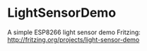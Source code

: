 # LightSensorDemo
A simple ESP8266 light sensor demo
Fritzing: http://fritzing.org/projects/light-sensor-demo

